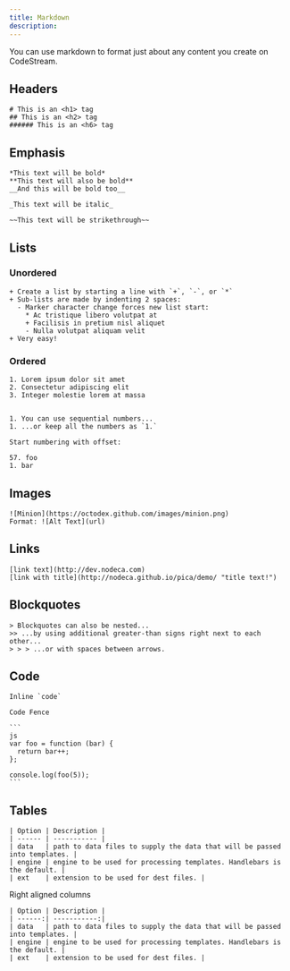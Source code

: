 ```yaml
---
title: Markdown
description: 
---
```


You can use markdown to format just about any content you create on CodeStream.

## Headers

```
# This is an <h1> tag
## This is an <h2> tag
###### This is an <h6> tag
```

## Emphasis

```
*This text will be bold*
**This text will also be bold**
__And this will be bold too__

_This text will be italic_

~~This text will be strikethrough~~
```

## Lists
### Unordered

```
+ Create a list by starting a line with `+`, `-`, or `*`
+ Sub-lists are made by indenting 2 spaces:
  - Marker character change forces new list start:
    * Ac tristique libero volutpat at
    + Facilisis in pretium nisl aliquet
    - Nulla volutpat aliquam velit
+ Very easy!
```

### Ordered

```
1. Lorem ipsum dolor sit amet
2. Consectetur adipiscing elit
3. Integer molestie lorem at massa


1. You can use sequential numbers...
1. ...or keep all the numbers as `1.`

Start numbering with offset:

57. foo
1. bar
```

## Images

```
![Minion](https://octodex.github.com/images/minion.png)
Format: ![Alt Text](url)
```

## Links

```
[link text](http://dev.nodeca.com)
[link with title](http://nodeca.github.io/pica/demo/ "title text!")
```

## Blockquotes

```
> Blockquotes can also be nested...
>> ...by using additional greater-than signs right next to each other...
> > > ...or with spaces between arrows.
```

## Code

````
Inline `code`

Code Fence

``` 
js
var foo = function (bar) {
  return bar++;
};

console.log(foo(5));
```
````

## Tables

```
| Option | Description |
| ------ | ----------- |
| data   | path to data files to supply the data that will be passed into templates. |
| engine | engine to be used for processing templates. Handlebars is the default. |
| ext    | extension to be used for dest files. |
```

Right aligned columns

```
| Option | Description |
| ------:| -----------:|
| data   | path to data files to supply the data that will be passed into templates. |
| engine | engine to be used for processing templates. Handlebars is the default. |
| ext    | extension to be used for dest files. |
```